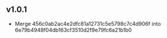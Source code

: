 ## v1.0.1

- Merge 456c0ab2ac4e2dfc81a12731c5e5798c7c4d906f into 6e79b4948f04db163cf3510d2f9e79fc6a21b1b0